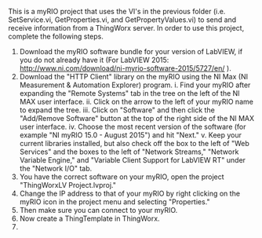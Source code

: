 This is a myRIO project that uses the VI's in the previous folder (i.e. SetService.vi, GetProperties.vi, and GetPropertyValues.vi) to send and receive information from a ThingWorx server. In order to use this project, complete the following steps.
1. Download the myRIO software bundle for your version of LabVIEW, if you do not already have it (For LabVIEW 2015: <a href ="http://www.ni.com/download/ni-myrio-software-2015/5727/en/">http://www.ni.com/download/ni-myrio-software-2015/5727/en/</a> ). 
2. Download the "HTTP Client" library on the myRIO using the NI Max (NI Measurement & Automation Explorer) program. 
      i. Find your myRIO after expanding the "Remote Systems" tab in the tree on the left of the NI MAX user interface. 
      ii. Click on the arrow to the left of your myRIO name to expand the tree. 
      iii. Click on "Software" and then click the "Add/Remove Software" button at the top of the right side of the NI MAX user interface.
      iv. Choose the most recent version of the software (for example "NI myRIO 15.0 - August 2015") and hit "Next."
      v. Keep your current libraries installed, but also check off the box to the left of "Web Services" and the boxes to the left of "Network Streams," "Network Variable Engine," and "Variable Client Support for LabVIEW RT" under the "Network I/O" tab. 
3. You have the correct software on your myRIO, open the project "ThingWorxLV Project.lvproj."
4. Change the IP address to that of your myRIO by right clicking on the myRIO icon in the project menu and selecting "Properties."
5. Then make sure you can connect to your myRIO. 
6. Now create a ThingTemplate in ThingWorx. 
7. 
